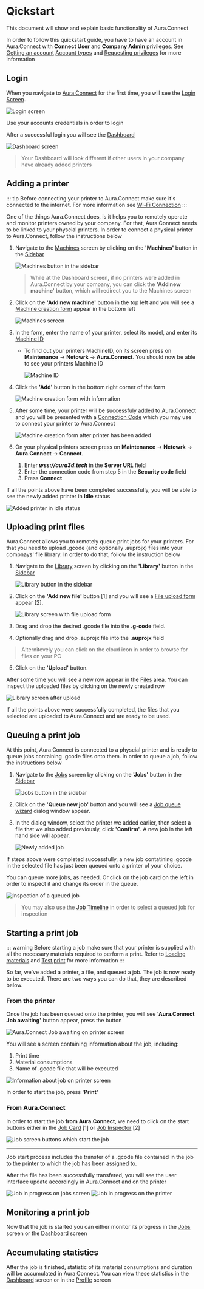 # Qickstart

This document will show and explain basic functionality of Aura.Connect

In order to follow this quickstart guide, you have to have an account in Aura.Connect with **Connect User** and **Company Admin** privileges. See [Getting an account]() [Account types]() and [Requesting privileges]() for more information

## Login

When you navigate to [Aura.Connect]() for the first time, you will see the [Login Screen]().

![Login screen](./media/login_screen.png)

Use your accounts credentials in order to login

After a successful login you will see the [Dashboard]()

![Dashboard screen](./media/dashboard_1.png)

> Your Dashboard will look different if other users in your company have already added printers

## Adding a printer

::: tip
Before connecting your printer to Aura.Connect make sure it's connected to the internet. For more information see [Wi-Fi Connection](https://support.anisoprint.com/composer/manual/#wi-fi-connection)
:::

One of the things Aura.Connect does, is it helps you to remotely operate and monitor printers owned by your company. For that, Aura.Connect needs to be linked to your physcial printers. In order to connect a physical printer to Aura.Connect, follow the instructions below

1. Navigate to the [Machines]() screen by clicking on the **'Machines'** button in the [Sidebar]()

    ![Machines button in the sidebar](./media/machines_button_in_the_sidebar.png)

    > While at the Dashboard screen, if no printers were added in Aura.Connect by your company, you can click the **'Add new machine'** button, which will redirect you to the Machines screen

2. Click on the **'Add new machine'** button in the top left and you will see a [Machine creation form]() appear in the bottom left

    ![Machines screen](./media/machines_screen_when_adding_a_new_printer.png)

3. In the form, enter the name of your printer, select its model, and enter its [Machine ID]()

    - To find out your printers MachineID, on its screen press on **Maintenance** -> **Netowrk** -> **Aura.Connect**. You should now be able to see your printers Machine ID

        ![Machine ID](./media/machine_id_on_printer_screen.png)

4. Click the **'Add'** button in the bottom right corner of the form

    ![Machine creation form with information](./media/machine_creation_form_with_information.png)

5. After some time, your printer will be successfuly added to Aura.Connect and you will be presented with a [Connection Code]() which you may use to connect your printer to Aura.Connect

    ![Machine creation form after printer has been added](./media/machine_creation_form_after_printer_has_been_added.png)

6. On your physical printers screen press on **Maintenance** -> **Netowrk** -> **Aura.Connect** -> **Connect**.

    1. Enter ***wss://aura3d.tech*** in the **Server URL** field
    2. Enter the connection code from step 5 in the **Security code** field
    3. Press **Connect**

If all the points above have been completed successfully, you will be able to see the newly added printer in **Idle** status

![Added printer in idle status](./media/added_printer_in_idle_status.png)
 
## Uploading print files

Aura.Connect allows you to remotely queue print jobs for your printers. For that you need to upload .gcode (and optionally .auprojx) files into your compnays' file library. In order to do that, follow the instruction below

1. Navigate to the [Library]() screen by clicking on the **'Library'** button in the [Sidebar]()

    ![Library button in the sidebar](./media/library_button_in_the_sidebar.png)

2. Click on the **'Add new file'** button [1] and you will see a [File upload form]() appear [2].

    ![Library screen with file upload form](./media/library_screen_with_file_upload_form.png)

3. Drag and drop the desired .gcode file into the **.g-code** field.

4. Optionally drag and drop .auprojx file into the **.auprojx** field

> Alternitevely you can click on the cloud icon in order to browse for files on your PC

5. Click on the **'Upload'** button.


After some time you will see a new row appear in the [Files]() area. You can inspect the uploaded files by clicking on the newly created row

![Library screen after upload](./media/library_screen_after_upload.png)

If all the points above were successfully completed, the files that you selected are uploaded to Aura.Connect and are ready to be used. 

## Queuing a print job

At this point, Aura.Connect is connected to a physcial printer and is ready to queue jobs containing .gcode files onto them. In order to queue a job, follow the instructions below

1. Navigate to the [Jobs]() screen by clicking on the **'Jobs'** button in the [Sidebar]()

    ![Jobs button in the sidebar](./media/jobs_button_in_the_sidebar.png)

2. Click on the **'Queue new job'** button and you will see a [Job queue wizard]() dialog window appear.

3. In the dialog window, select the printer we added earlier, then select a file that we also added previously, click **'Confirm'**. A new job in the left hand side will appear.

    ![Newly added job](./media/newly_added_job.png)

If steps above were completed successfully, a new job contatining .gcode in the selected file has just been queued onto a printer of your choice.

You can queue more jobs, as needed. Or click on the job card on the left in order to inspect it and change its order in the queue.

![Inspection of a queued job](./media/inspection_of_a_queued_job.png)

> You may also use the [Job Timeline]() in order to select a queued job for inspection

## Starting a print job

::: warning
Before starting a job make sure that your printer is supplied with all the necessary materials required to perform a print. Refer to [Loading materials](https://support.anisoprint.com/composer/manual/#loading-materials-2) and [Test print](https://support.anisoprint.com/composer/manual/#loading-materials-2) for more information
:::

So far, we've added a printer, a file, and queued a job. The job is now ready to be executed. There are two ways you can do that, they are described below. 

### From the printer

Once the job has been queued onto the printer, you will see **'Aura.Connect Job awaiting'** button appear, press the button

![Aura.Connect Job awaiting on printer screen](./media/aura_connect_job_awaiting_button_on_pritner_screen.png)

You will see a screen containing information about the job, including:

1. Print time
2. Material consumptions
3. Name of .gcode file that will be executed

![Information about job on printer screen](./media/job_info_on_printer_screen.png)

In order to start the job, press **'Print'**

### From Aura.Connect

In order to start the job **from Aura.Connect**, we need to click on the start buttons either in the [Job Card]() [1] or [Job Inspector]() [2]

![Job screen buttons which start the job](./media/jobs_screen_buttons_which_start_the_job.png)

---

Job start process includes the transfer of a .gcode file contained in the job to the printer to which the job has been assigned to.

After the file has been successfully transfered, you will see the user interface update accordingly in Aura.Connect and on the printer

![Job in progress on jobs screen](./media/jobs_screen_job_in_progress.png)
![Job in progress on the printer](./media/job_in_progress_on_the_printer.png)

## Monitoring a print job

Now that the job is started you can either monitor its progress in the [Jobs]() screen or the [Dashboard]() screen

## Accumulating statistics

After the job is finished, statistic of its material consumptions and duration will be accumulated in Aura.Connect. You can view these statistics in the [Dashboard]() screen or in the [Profile]() screen


